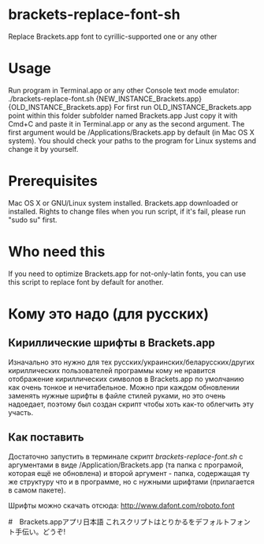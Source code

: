 # brackets-replace-font-sh

Replace Brackets.app font to cyrillic-supported one or any other

# Usage
Run program in Terminal.app or any other Console text mode emulator:
./brackets-replace-font.sh {NEW_INSTANCE_Brackets.app} {OLD_INSTANCE_Brackets.app}
For first run OLD_INSTANCE_Brackets.app point within this folder subfolder named Brackets.app 
Just copy it with Cmd+C and paste it in Terminal.app or any as the second argument.
The first argument would be /Applications/Brackets.app by default (in Mac OS X system).
You should check your paths to the program for Linux systems and change it by yourself.

# Prerequisites
Mac OS X or GNU/Linux system installed. Brackets.app downloaded or installed.
Rights to change files when you run script, if it's fail, please run "sudo su" first.

# Who need this
If you need to optimize Brackets.app for not-only-latin fonts, you can use this script to replace font by default for another.

# Кому это надо (для русских)
## Кириллические шрифты в Brackets.app
Изначально это нужно для тех русских/украинских/беларусских/других кириллических пользователей программы кому не нравится отображение кириллических символов в Brackets.app по умолчанию как очень тонкое и нечитабельное. Можно при каждом обновлении заменять нужные шрифты в файле стилей руками, но это очень надоедает, поэтому был создан скрипт чтобы хоть как-то облегчить эту участь.
## Как поставить
Достаточно запустить в терминале скрипт *brackets-replace-font.sh* с аргументами в виде /Application/Brackets.app (та папка с програмой, которая ещё не обновлена) и второй аргумент - папка, содержащая ту же структуру что и в программе, но с нужными шрифтами (прилагается в самом пакете).

Шрифты можно скачать отсюда: http://www.dafont.com/roboto.font
 
#　Brackets.appアプリ日本語
これスクリプトはとりかるをデフォルトフォント手伝い。どうぞ!